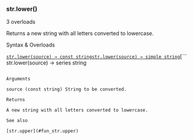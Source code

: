 ### str.lower()

3 overloads

Returns a new string with all letters converted to lowercase.

Syntax & Overloads

[```
str.lower(source) → const string
```](#fun_str.lower-0)[```
str.lower(source) → simple string
```](#fun_str.lower-1)[```
str.lower(source) → series string
```](#fun_str.lower-2)

Arguments

source (const string) String to be converted.

Returns

A new string with all letters converted to lowercase.

See also

[str.upper](#fun_str.upper)
